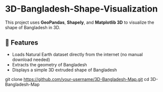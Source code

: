 # 3D-Bangladesh-Shape-Visualization
This project uses **GeoPandas**, **Shapely**, and **Matplotlib 3D** to visualize the shape of Bangladesh in 3D.


## 🚀 Features
- Loads Natural Earth dataset directly from the internet (no manual download needed)
- Extracts the geometry of Bangladesh
- Displays a simple 3D extruded shape of Bangladesh


git clone https://github.com/your-username/3D-Bangladesh-Map.git
cd 3D-Bangladesh-Map
